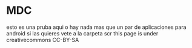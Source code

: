 # MDC
esto es una pruba
aqui o hay nada mas que un par de aplicaciones para android si las quieres vete a la carpeta scr
this page is under creativecommons CC-BY-SA
